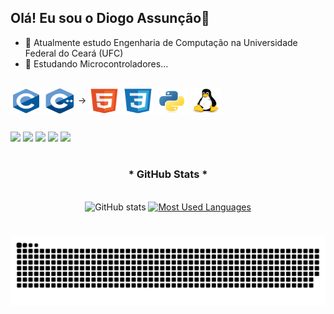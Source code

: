 ## Olá! Eu sou o Diogo Assunção👋

- 🤖 Atualmente estudo Engenharia de Computação na Universidade Federal do Ceará (UFC)
- 👾 Estudando Microcontroladores...

<div style="display: inline_block"><br>
  <img align="center" alt="C" height="40" width="50" src="https://raw.githubusercontent.com/devicons/devicon/master/icons/c/c-original.svg">
  <img align="center" alt="C++" height="40" width="50" src="https://raw.githubusercontent.com/devicons/devicon/master/icons/cplusplus/cplusplus-original.svg">
 <!– <img align="center" alt="Rust" height="40" width="50" src="https://upload.wikimedia.org/wikipedia/commons/d/d5/Rust_programming_language_black_logo.svg">->
  <img align="center" alt="HTML5" height="40" width="50" src="https://raw.githubusercontent.com/devicons/devicon/master/icons/html5/html5-original.svg">
  <img align="center" alt="CSS3" height="40" width="50" src="https://raw.githubusercontent.com/devicons/devicon/master/icons/css3/css3-original.svg">
  <img align="center" alt="Python" height="40" width="50" src="https://raw.githubusercontent.com/devicons/devicon/master/icons/python/python-original.svg">
  <img align="center" alt="Linux" height="40" width="50" src="https://raw.githubusercontent.com/devicons/devicon/master/icons/linux/linux-original.svg">
</div>

  ##
 
<div> 
  <a href="https://www.youtube.com/@SilentPlaythroughs-j3u" target="_blank"><img src="https://img.shields.io/badge/YouTube-FF0000?style=for-the-badge&logo=youtube&logoColor=white" target="_blank"></a>
  <a href="https://www.instagram.com/diogo_dev_/" target="_blank"><img src="https://img.shields.io/badge/-Instagram-%23E4405F?style=for-the-badge&logo=instagram&logoColor=white" target="_blank"></a>
 	<a href="https://www.twitch.tv/digas_new" target="_blank"><img src="https://img.shields.io/badge/Twitch-9146FF?style=for-the-badge&logo=twitch&logoColor=white" target="_blank"></a>
  <a href = "mailto:bandeiradiogo96@gmail.com"><img src="https://img.shields.io/badge/-Gmail-%23333?style=for-the-badge&logo=gmail&logoColor=white" target="_blank"></a>
  <a href="www.linkedin.com/in/diogo-bandeira-assunção-445829264" target="_blank"><img src="https://img.shields.io/badge/-LinkedIn-%230077B5?style=for-the-badge&logo=linkedin&logoColor=white" target="_blank"></a> 

  #

<div style="text-align: center;" align="center">
  <h3>* GitHub Stats *</h3>
  <br>
  <img src="https://github-readme-stats-git-masterrstaa-rickstaa.vercel.app/api?username=Diogoassun&hide_title=true&show_icons=true&include_all_commits=false&count_private=true&line_height=25&hide=issues&bg_color=000&title_color=00AEEF&text_color=FFFFFF&border_radius=3&border_color=004466&icon_color=00AEEF&theme=jolly" alt="GitHub stats">

  <a href="https://github.com/Diogoassun/github-readme-stats">
    <img src="https://github-readme-stats-git-masterrstaa-rickstaa.vercel.app/api/top-langs/?username=Diogoassun&line_height=10&card_width=290&layout=compact&hide_title=false&count_private=true&langs_count=4&show_icons=true&title_color=00AEEF&hide=html,scss,less&bg_color=000&text_color=8B8B8B&border_radius=3&border_color=004466&count_private=true" alt="Most Used Languages">
  </a>
</div>



  #

<picture align="center">
  <source media="(prefers-color-scheme: dark)" srcset="https://raw.githubusercontent.com/Diogoassun/Diogoassun/output/github-contribution-grid-snake-dark.svg">
  <source media="(prefers-color-scheme: light)" srcset="https://raw.githubusercontent.com/Diogoassun/Diogoassun/output/github-contribution-grid-snake-dark.svg">
  <img align="center" alt="github contribution grid snake animation" src="https://raw.githubusercontent.com/mari4souza/mari4souza/output/github-contribution-grid-snake.svg">
</picture>
